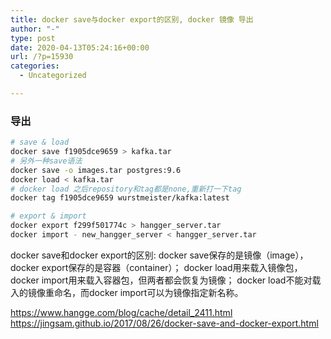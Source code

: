 ```yaml
---
title: docker save与docker export的区别, docker 镜像 导出
author: "-"
type: post
date: 2020-04-13T05:24:16+00:00
url: /?p=15930
categories:
  - Uncategorized

---
```

### 导出
```bash
# save & load
docker save f1905dce9659 > kafka.tar
# 另外一种save语法
docker save -o images.tar postgres:9.6
docker load < kafka.tar
# docker load 之后repository和tag都是none,重新打一下tag
docker tag f1905dce9659 wurstmeister/kafka:latest

# export & import
docker export f299f501774c > hangger_server.tar
docker import - new_hangger_server < hangger_server.tar
```

docker save和docker export的区别: 
docker save保存的是镜像（image），docker export保存的是容器（container）；
docker load用来载入镜像包，docker import用来载入容器包，但两者都会恢复为镜像；
docker load不能对载入的镜像重命名，而docker import可以为镜像指定新名称。

https://www.hangge.com/blog/cache/detail_2411.html
https://jingsam.github.io/2017/08/26/docker-save-and-docker-export.html